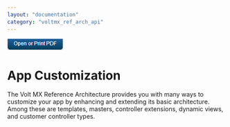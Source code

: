 ```yaml
---
layout: "documentation"
category: "voltmx_ref_arch_api"
---
```

                        

[![](Resources/Images/pdf.png)](http://docs.voltmx.com/9_x_PDFs/iris/voltmx_ref_arch_ap_internali.pdf)

App Customization
=================

The Volt MX Reference Architecture provides you with many ways to customize your app by enhancing and extending its basic architecture. Among these are templates, masters, controller extensions, dynamic views, and customer controller types.
